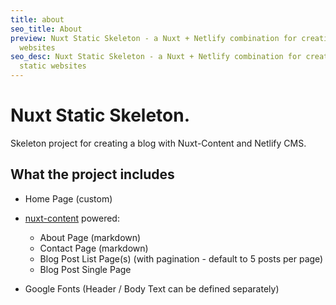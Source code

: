 ```yaml
---
title: about
seo_title: About
preview: Nuxt Static Skeleton - a Nuxt + Netlify combination for creating static
  websites
seo_desc: Nuxt Static Skeleton - a Nuxt + Netlify combination for creating
  static websites
---
```

# Nuxt Static Skeleton.

Skeleton project for creating a blog with Nuxt-Content and Netlify CMS.

## What the project includes

* Home Page (custom)
* [nuxt-content](https://content.nuxtjs.org/) powered:

  * About Page (markdown)
  * Contact Page (markdown)
  * Blog Post List Page(s) (with pagination - default to 5 posts per page)
  * Blog Post Single Page
* Google Fonts (Header / Body Text can be defined separately)